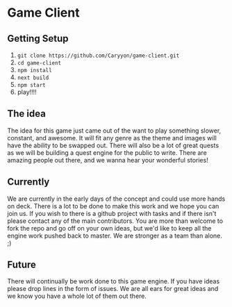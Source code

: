 # Game Client 

## Getting Setup

1. `git clone https://github.com/Caryyon/game-client.git`
2. `cd game-client`
3. `npm install`
4. `next build`
5. `npm start`
6. play!!!!

## The idea
The idea for this game just came out of the want to play something slower, constant, and awesome.
It will fit any genre as the theme and images will have the ability to be swapped out.
There will also be a lot of great quests as we will be building a quest engine for the public to write. There are amazing people out there, and we wanna hear your wonderful stories!

## Currently
We are currently in the early days of the concept and could use more hands on deck. There is a lot to be done to make this work and we hope you can join us. If you wish to there is a github project with tasks and if there isn't please contact any of the main contributors. You are more than welcome to fork the repo and go off on your own ideas, but we'd like to keep all the engine work pushed back to master. We are stronger as a team than alone. ;)

## Future
There will continually be work done to this game engine. If you have ideas please drop lines in the form of issues. We are all ears for great ideas and we know you have a whole lot of them out there.
